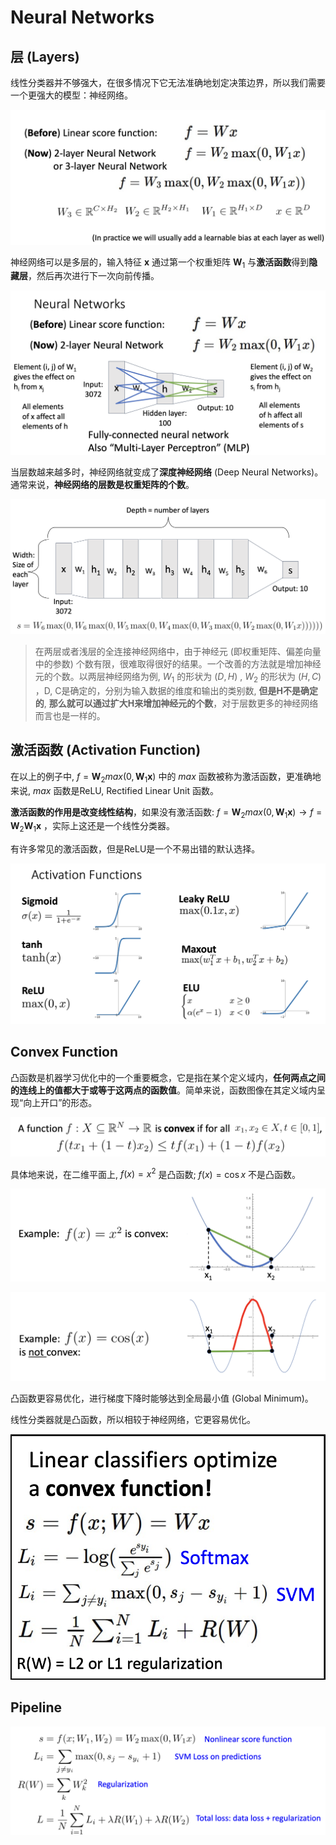 # Neural Networks

## 层 (Layers)

线性分类器并不够强大，在很多情况下它无法准确地划定决策边界，所以我们需要一个更强大的模型：神经网络。

![nn](Images/nn.png)

神经网络可以是多层的，输入特征 $\boldsymbol x$ 通过第一个权重矩阵 $\boldsymbol W_1$ 与**激活函数**得到**隐藏层**，然后再次进行下一次向前传播。

![twolayernn](Images/twolayernn.png)

当层数越来越多时，神经网络就变成了**深度神经网络** (Deep Neural Networks)。通常来说，**神经网络的层数是权重矩阵的个数**。

![deepnn](Images/deepnn.png)

> 在两层或者浅层的全连接神经网络中，由于神经元 (即权重矩阵、偏差向量中的参数) 个数有限，很难取得很好的结果。一个改善的方法就是增加神经元的个数。以两层神经网络为例, $W_1$ 的形状为 $(D, H)$ , $W_2$ 的形状为 $(H, C)$ ，D, C是确定的，分别为输入数据的维度和输出的类别数, **但是H不是确定的**, **那么就可以通过扩大H来增加神经元的个数**，对于层数更多的神经网络而言也是一样的。

## 激活函数 (Activation Function)

在以上的例子中, $f = \boldsymbol W_2 max(0, \boldsymbol W_1 \boldsymbol x)$ 中的 $max$ 函数被称为激活函数，更准确地来说, $max$ 函数是ReLU, Rectified Linear Unit 函数。

**激活函数的作用是改变线性结构**，如果没有激活函数: $f = \boldsymbol W_2 max(0, \boldsymbol W_1 \boldsymbol x) \longrightarrow f=\boldsymbol W_2 \boldsymbol W_1 \boldsymbol x$ ，实际上这还是一个线性分类器。

有许多常见的激活函数，但是ReLU是一个不易出错的默认选择。

![activation](Images/activation.png)

## Convex Function

凸函数是机器学习优化中的一个重要概念，它是指在某个定义域内，**任何两点之间的连线上的值都大于或等于这两点的函数值**。简单来说，函数图像在其定义域内呈现“向上开口”的形态。

![convex](Images/convex.png)

具体地来说，在二维平面上, $f(x) = x^2$ 是凸函数; $f(x) = \cos x$ 不是凸函数。

![x2](Images/x2.png)

![cosx](Images/cosx.png)

凸函数更容易优化，进行梯度下降时能够达到全局最小值 (Global Minimum)。

线性分类器就是凸函数，所以相较于神经网络，它更容易优化。

![linearconvex](Images/linearconvex.png)

## Pipeline

![pipeline](Images/pipeline.png)
